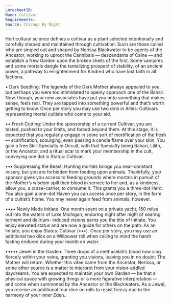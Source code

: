 ```yaml
---
LoresheetID: 
Name: Cultivar
Requirements:
Source: Chicago By Night
---
```

Horticultural science defines a cultivar as a plant selected intentionally and carefully shaped and maintained through cultivation. Such are those called who are singled out and shaped by Nerissa Blackwater to be agents of the Ancestor, working to uproot the Cannibals — descendants of Caine — and establish a New Garden upon the broken shells of the first. Some vampires and some mortals dangle the tantalizing prospect of stability, of an ancient power, a pathway to enlightenment for Kindred who have lost faith in all factions.

• Dark Seedling: The legends of the Dark Mother always appealed to you, but perhaps you were too intimidated to openly approach one of the Bahari. Now, though, your new associates have put you onto something that makes sense, feels real. They are tapped into something powerful and that’s worth getting to know. Once per story you may use two dots in Allies: Cultivars representing mortal cultists who come to your aid.

•• Fresh Cutting: Under the sponsorship of a current Cultivar, you are tested, pushed to your limits, and forced beyond them. At this stage, it is expected that you regularly engage in some sort of mortification of the flesh — scarification, scourging, even passing a candle flame over your skin. You gain a free Skill Specialty in Occult, with that Specialty being Bahari, Lilith, or the Ancestor, and a ritual scar to mark your membership in the cult, conveying one dot in Status: Cultivar.

••• Suppressing the Beast: Hunting mortals brings you near-constant misery, but you are forbidden from feeding upon animals. Thankfully, your sponsor gives you access to feeding grounds where mortals in pursuit of the Mother’s wisdom spill their blood in service to her and, as a kindness, allow you, a curse-carrier, to consume it. This grants you a three-dot Herd. You also gain a one-dot Haven you can access once per story, in the form of a cultist’s home. You may never again feed from animals, however.

•••• Newly Made Initiate: One month spent on a private yacht, 150 miles out into the waters of Lake Michigan, enduring night after night of searing torment and delirium- induced visions earns you the title of Initiate. You enjoy elevated status and are now a guide for others on the path. As an Initiate, you enjoy Status: Cultivar (•••). Once per story, you may use an additional two dice on a Willpower roll when calling to mind the harsh fasting endured during your month on water.

••••• Jewel in the Garden: Three drops of a methuselah’s blood now sing fiercely within your veins, granting you visions, leaving you in no doubt: The Mother will return. Whether this vitae came from the Ancestor, Nerissa, or some other source is a matter to interpret from your vision-addled daydreams. You are expected to maintain your own Garden — be that a physical space with growing things or a more figurative interpretation — and come when summoned by the Ancestor or the Blackwaters. As a Jewel, you receive an additional four dice on rolls to resist frenzy due to the harmony of your inner Eden..